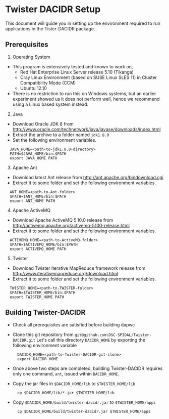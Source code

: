 Twister DACIDR Setup
==
This document will guide you in setting up the environment required to run applications in the Tister-DACIDR package.

Prerequisites
--
1. Operating System
  * This program is extensively tested and known to work on,
    *  Red Hat Enterprise Linux Server release 5.10 (Tikanga)
    *  Cray Linux Environment (based on SUSE Linux SLES 11) in Cluster Compatibility Mode (CCM)
    *  Ubuntu 12.10
  * There is no restriction to run this on Windows systems, but an earlier experiment showed us it does not perform well, hence we recommend using a Linux based system instead.

2. Java
  * Download Oracle JDK 8 from http://www.oracle.com/technetwork/java/javase/downloads/index.html
  * Extract the archive to a folder named `jdk1.8.0`
  * Set the following environment variables.
  ```
    JAVA_HOME=<path-to-jdk1.8.0-directory>
    PATH=$JAVA_HOME/bin:$PATH
    export JAVA_HOME PATH
  ```

3. Apache Ant
  * Download latest Ant release from http://ant.apache.org/bindownload.cgi
  * Extract it to some folder and set the following environment variables.
  ```
    ANT_HOME=<path-to-Ant-folder>
    $PATH=$ANT_HOME/bin:$PATH
    export ANT_HOME PATH
  ```
  
4. Apache ActiveMQ
  * Download Apache ActiveMQ 5.10.0 release from http://activemq.apache.org/activemq-5100-release.html
  * Extract it to some folder and set the following environment variables.
  ```
    ACTIVEMQ_HOME=<path-to-ActiveMQ-folder>
    $PATH=$ACTIVEMQ_HOME/bin:$PATH
    export ACTIVEMQ_HOME PATH
  ```
  
5. Twister
  * Download Twister iterative MapReduce framework release from http://www.iterativemapreduce.org/download.html
  * Extract it to some folder and set the following environment variables.
  ```
    TWISTER_HOME=<path-to-TWISTER-folder>
    $PATH=$TWISTER_HOME/bin:$PATH
    export TWISTER_HOME PATH
  ```  
  
Building Twister-DACIDR
--
* Check all prerequisites are satisfied before building dapwc
* Clone this git repository from `git@github.com:DSC-SPIDAL/Twister-DACIDR.git` Let's call this directory `DACIDR_HOME` by exporting the following environment variable
  ```
    DACIDR_HOME=<path-to-Twister-DACIDR-git-clone>
    export DACIDR_HOME
  ```
  
* Once above two steps are completed, building Twister-DACIDR requires only one command, `ant`, issued within `DACIDR_HOME`.
* Copy the jar files in `$DACIDR_HOME/lib` to `$TWISTER_HOME/lib`
  ```
    cp $DACIDR_HOME/lib/*.jar $TWISTER_HOME/lib
  ```
  
* Copy `$DACIDR_HOME/build/twister-dacidr.jar` to `$TWISTER_HOME/apps`
  ```
    cp $DACIDR_HOME/build/twister-dacidr.jar $TWISTER_HOME/apps
  ```

